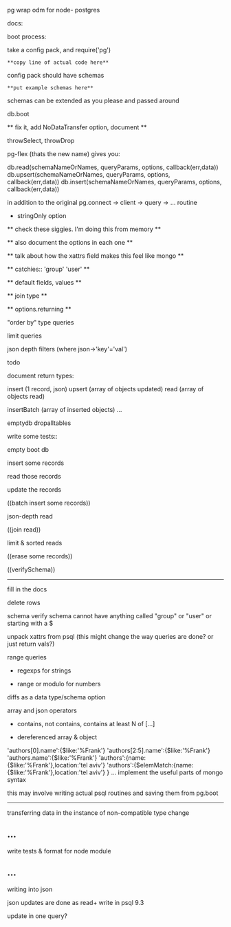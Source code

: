 pg wrap odm for node- postgres


docs:

boot process:

take a config pack, and require('pg')

    **copy line of actual code here**

config pack should have schemas

    **put example schemas here**

schemas can be extended as you please and passed around

db.boot

** fix it, add NoDataTransfer option, document **

throwSelect, throwDrop


pg-flex (thats the new name) gives you:

db.read(schemaNameOrNames, queryParams, options, callback(err,data))
db.upsert(schemaNameOrNames, queryParams, options, callback(err,data))
db.insert(schemaNameOrNames, queryParams, options, callback(err,data))

in addition to the original pg.connect -> client -> query -> ... routine

+ stringOnly option

** check these siggies. I'm doing this from memory **

** also document the options in each one **

** talk about how the xattrs field makes this feel like mongo **

** catchies:: 'group' 'user' **

** default fields, values **

** join type **

** options.returning **

"order by" type queries

limit queries

json depth filters (where json->'key'='val')

todo

document return types:

insert (1 record, json)
upsert (array of objects updated)
read (array of objects read)

insertBatch (array of inserted objects)
...

emptydb
dropalltables

write some tests::


empty boot db

insert some records

read those records

update the records

((batch insert some records))

json-depth read

((join read))

limit & sorted reads

((erase some records))

((verifySchema))

----------------


fill in the docs

delete rows

schema verify schema cannot have anything called "group" or "user" or starting with a $

unpack xattrs from psql (this might change the way queries are done? or just return vals?)

range queries

- regexps for strings

- range or modulo for numbers

diffs as a data type/schema option

array and json operators

- contains, not contains, contains at least N of [...]

- dereferenced array & object

'authors[0].name':{$like:'%Frank'}
'authors[2:5].name':{$like:'%Frank'}
'authors.name':{$like:'%Frank'}
'authors':{name:{$like:'%Frank'},location:'tel aviv'}
'authors':{$elemMatch:{name:{$like:'%Frank'},location:'tel aviv'} }
...
implement the useful parts of mongo syntax

this may involve writing actual psql routines and saving them from pg.boot

------------------------------

transferring data in the instance of non-compatible type change

...
---


write tests & format for node module



...
---


writing into json

json updates are done as read+ write in psql 9.3

update in one query?